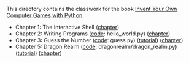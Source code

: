 
This directory contains the classwork for the book [Invent Your Own Computer
Games with Python](http://inventwithpython.com/invent4thed).

* Chapter 1: The Interactive Shell
  ([chapter](http://inventwithpython.com/invent4thed/chapter1.html))
* Chapter 2: Writing Programs
  ([code](hello_world.py): hello\_world.py) ([chapter](http://inventwithpython.com/invent4thed/chapter2.html))
* Chapter 3: Guess the Number
  ([code](guess.py): guess.py) ([tutorial](../../docs/gamesbook/05_guess_the_number.md)) ([chapter](http://inventwithpython.com/invent4thed/chapter3.html))
* Chapter 5: Dragon Realm
  ([code](realm/dragon_realm.py): dragonrealm/dragon\_realm.py) ([tutorial](../../docs/gamesbook/05_dragion_realm.md)) ([chapter](http://inventwithpython.com/invent4thed/chapter5.html))

